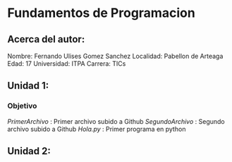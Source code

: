 # Fundamentos de Programacion

## Acerca del autor:

Nombre: Fernando Ulises Gomez Sanchez
Localidad: Pabellon de Arteaga
Edad: 17
Universidad: ITPA
Carrera: TICs

## Unidad 1:
### Objetivo
*PrimerArchivo* : Primer archivo subido a Github
*SegundoArchivo* : Segundo archivo subido a Github
*Hola.py* : Primer programa en python

## Unidad 2: